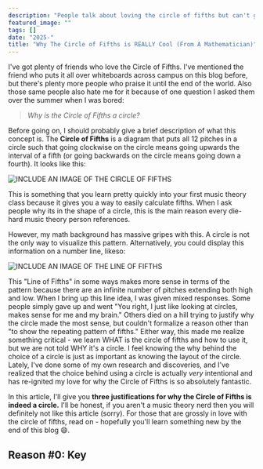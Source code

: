 ```yaml
---
description: "People talk about loving the circle of fifths but can't give a good reason behind it. Here's why the cicrle of fifths is ACTUALLY awesome."
featured_image: ""
tags: []
date: "2025-"
title: "Why The Circle of Fifths is REALLY Cool (From A Mathematician)"
---
```




I've got plenty of friends who love the Circle of Fifths. I've mentioned the friend who puts it all over whiteboards across campus on this blog before, but there's plenty more people who praise it until the end of the world. Also those same people also hate me for it because of one question I asked them over the summer when I was bored:

> *Why is the Circle of Fifths a circle?*

Before going on, I should probably give a brief description of what this concept is. The **Circle of Fifths** is a diagram that puts all 12 pitches in a circle such that going clockwise on the circle means going upwards the interval of a fifth (or going backwards on the circle means going down a fourth). It looks like this:

![INCLUDE AN IMAGE OF THE CIRCLE OF FIFTHS]()

This is something that you learn pretty quickly into your first music theory class because it gives you a way to easily calculate fifths. When I ask people why its in the shape of a circle, this is the main reason every die-hard music theory person references. 

However, my math background has massive gripes with this. A circle is not the only way to visualize this pattern. Alternatively, you could display this information on a number line, likeso:

![INCLUDE AN IMAGE OF THE LINE OF FIFTHS]()

This "Line of Fifths" in some ways makes more sense in terms of the pattern because there are an infinite number of pitches extending both high and low. When I bring up this line idea, I was given mixed responses. Some people simply gave up and went "You right, I just like looking at circles, makes sense for me and my brain." Others died on a hill trying to justify why the circle made the most sense, but couldn't formalize a reason other than "to show the repeating pattern of fifths." Either way, this made me realize something critical - we learn WHAT is the circle of fifths and how to use it, but we are not told WHY it's a circle. I feel knowing the why behind the choice of a circle is just as important  as knowing the layout of the circle. Lately, I've done some of my own research and discoveries, and I've realized that the choice behind using a circle is actually *very* intentional and has re-ignited my love for why the Circle of Fifths is so absolutely fantastic. 

In this article, I'll give you **three justifications for why the Circle of Fifths is indeed a circle.** I'll be honest, if you aren't a music theory nerd then you will definitely not like this article (sorry). For those that are grossly in love with the circle of fifths, read on - hopefully you'll learn something new by the end of this blog :smile:.

## Reason #0: Key 